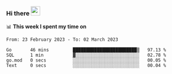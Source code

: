 ### Hi there <a href="https://www.gautamkrishnar.com/"><img src="https://media.giphy.com/media/hvRJCLFzcasrR4ia7z/giphy.gif" width="25px"></a>

📊 **This week I spent my time on**

<!--START_SECTION:waka-->

```text
From: 23 February 2023 - To: 02 March 2023

Go       46 mins         ████████████████████████▒   97.13 %
SQL      1 min           ▓░░░░░░░░░░░░░░░░░░░░░░░░   02.78 %
go.mod   0 secs          ░░░░░░░░░░░░░░░░░░░░░░░░░   00.05 %
Text     0 secs          ░░░░░░░░░░░░░░░░░░░░░░░░░   00.04 %
```

<!--END_SECTION:waka-->

